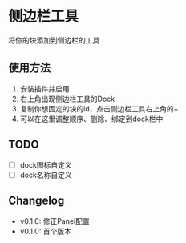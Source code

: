 # 侧边栏工具

将你的块添加到侧边栏的工具

## 使用方法

1. 安装插件并启用
2. 右上角出现侧边栏工具的Dock
3. 复制你想固定的块的id，点击侧边栏工具右上角的+
4. 可以在这里调整顺序、删除、绑定到dock栏中

## TODO

+ [ ] dock图标自定义
+ [ ] dock名称自定义

## Changelog
+ v0.1.0: 修正Panel配置
+ v0.1.0: 首个版本